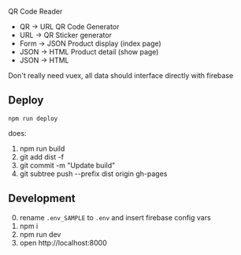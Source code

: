 QR Code Reader
  - QR -> URL
QR Code Generator
  - URL -> QR
Sticker generator
  - Form -> JSON
Product display (index page)
  - JSON -> HTML
Product detail (show page)
  - JSON -> HTML


Don't really need vuex, all data should interface directly with firebase

## Deploy
`npm run deploy`

does:

1. npm run build
2. git add dist -f
3. git commit -m "Update build"
4. git subtree push --prefix dist origin gh-pages

## Development
0. rename `.env_SAMPLE` to `.env` and insert firebase config vars
1. npm i
2. npm run dev
3. open http://localhost:8000


